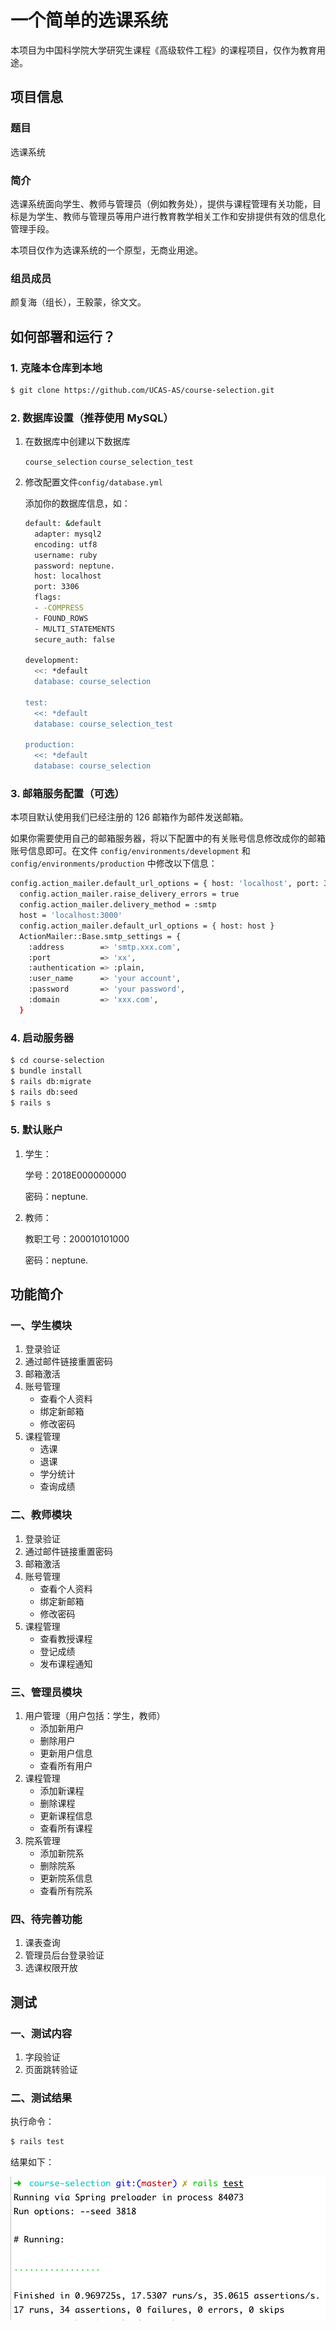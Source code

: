 # 一个简单的选课系统

本项目为中国科学院大学研究生课程《高级软件工程》的课程项目，仅作为教育用途。

## 项目信息

### 题目
选课系统

### 简介
选课系统面向学生、教师与管理员（例如教务处），提供与课程管理有关功能，目标是为学生、教师与管理员等用户进行教育教学相关工作和安排提供有效的信息化管理手段。

本项目仅作为选课系统的一个原型，无商业用途。

### 组员成员
颜复海（组长），王毅蒙，徐文文。

## 如何部署和运行？
### 1. 克隆本仓库到本地

```bash
$ git clone https://github.com/UCAS-AS/course-selection.git
```

### 2. 数据库设置（推荐使用 MySQL）
1. 在数据库中创建以下数据库
	
	```course_selection```
	```course_selection_test```
	
2. 修改配置文件```config/database.yml```

	添加你的数据库信息，如：
	
	```bash
	default: &default
	  adapter: mysql2
	  encoding: utf8
	  username: ruby
	  password: neptune.
	  host: localhost
	  port: 3306
	  flags:
	  - -COMPRESS
	  - FOUND_ROWS
	  - MULTI_STATEMENTS
	  secure_auth: false
	
	development:
	  <<: *default
	  database: course_selection
	
	test:
	  <<: *default
	  database: course_selection_test
	
	production:
	  <<: *default
	  database: course_selection
	
	```

### 3. 邮箱服务配置（可选）

本项目默认使用我们已经注册的 126 邮箱作为邮件发送邮箱。

如果你需要使用自己的邮箱服务器，将以下配置中的有关账号信息修改成你的邮箱账号信息即可。在文件 ```config/environments/development``` 和 ```config/environments/production``` 中修改以下信息：

```bash
config.action_mailer.default_url_options = { host: 'localhost', port: 3000 }
  config.action_mailer.raise_delivery_errors = true
  config.action_mailer.delivery_method = :smtp
  host = 'localhost:3000'
  config.action_mailer.default_url_options = { host: host }
  ActionMailer::Base.smtp_settings = {
    :address        => 'smtp.xxx.com',
    :port           => 'xx',
    :authentication => :plain,
    :user_name      => 'your account',
    :password       => 'your password',
    :domain         => 'xxx.com',
  }
```

### 4. 启动服务器

```bash
$ cd course-selection
$ bundle install
$ rails db:migrate
$ rails db:seed
$ rails s
```

### 5. 默认账户

1. 学生：
	
	学号：2018E000000000
	
	密码：neptune.
	
2. 教师：

	教职工号：200010101000
	
	密码：neptune.

## 功能简介
### 一、学生模块
1. 登录验证
2. 通过邮件链接重置密码
3. 邮箱激活
4. 账号管理
	- 查看个人资料
	- 绑定新邮箱
	- 修改密码
5. 课程管理
	- 选课
	- 退课
	- 学分统计
	- 查询成绩

### 二、教师模块
1. 登录验证
2. 通过邮件链接重置密码
3. 邮箱激活
4. 账号管理
	- 查看个人资料
	- 绑定新邮箱
	- 修改密码
5. 课程管理
	- 查看教授课程
	- 登记成绩
	- 发布课程通知

### 三、管理员模块
1. 用户管理（用户包括：学生，教师）
	- 添加新用户
	- 删除用户
	- 更新用户信息
	- 查看所有用户
2. 课程管理
	- 添加新课程
	- 删除课程
	- 更新课程信息
	- 查看所有课程
3. 院系管理
	- 添加新院系
	- 删除院系
	- 更新院系信息
	- 查看所有院系

### 四、待完善功能
1. 课表查询
2. 管理员后台登录验证
3. 选课权限开放

## 测试
### 一、测试内容
1. 字段验证
2. 页面跳转验证

### 二、测试结果
执行命令：

```bash
$ rails test
```

结果如下：

![](https://raw.githubusercontent.com/UCAS-AS/course-selection/master/%20screenshots/测试结果.png)